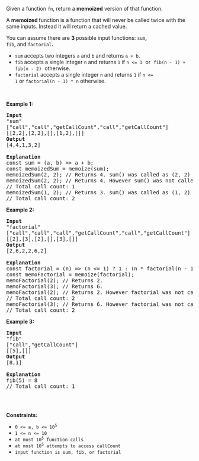 <p>Given a function <code>fn</code>, return a&nbsp;<strong>memoized</strong>&nbsp;version of that function.</p>

<p>A&nbsp;<strong>memoized&nbsp;</strong>function is a function that will never be called twice with&nbsp;the same inputs. Instead it will return&nbsp;a cached value.</p>

<p>You can assume there are&nbsp;<strong>3&nbsp;</strong>possible input functions:&nbsp;<code>sum</code><strong>, </strong><code>fib</code><strong>,&nbsp;</strong>and&nbsp;<code>factorial</code><strong>.</strong></p>

<ul>
	<li><code>sum</code><strong>&nbsp;</strong>accepts two integers&nbsp;<code>a</code> and <code>b</code> and returns <code>a + b</code>.</li>
	<li><code>fib</code><strong>&nbsp;</strong>accepts a&nbsp;single integer&nbsp;<code>n</code> and&nbsp;returns&nbsp;<code>1</code> if <font face="monospace"><code>n &lt;= 1</code> </font>or<font face="monospace">&nbsp;<code>fib(n - 1) + fib(n - 2)</code>&nbsp;</font>otherwise.</li>
	<li><code>factorial</code>&nbsp;accepts a single integer&nbsp;<code>n</code> and returns <code>1</code>&nbsp;if&nbsp;<code>n &lt;= 1</code>&nbsp;or&nbsp;<code>factorial(n - 1) * n</code>&nbsp;otherwise.</li>
</ul>

<p>&nbsp;</p>
<p><strong class="example">Example 1:</strong></p>

<pre>
<strong>Input</strong>
&quot;sum&quot;
[&quot;call&quot;,&quot;call&quot;,&quot;getCallCount&quot;,&quot;call&quot;,&quot;getCallCount&quot;]
[[2,2],[2,2],[],[1,2],[]]
<strong>Output</strong>
[4,4,1,3,2]

<strong>Explanation</strong>
const sum = (a, b) =&gt; a + b;
const memoizedSum = memoize(sum);
memoizedSum(2, 2); // Returns 4. sum() was called as (2, 2) was not seen before.
memoizedSum(2, 2); // Returns 4. However sum() was not called because the same inputs were seen before.
// Total call count: 1
memoizedSum(1, 2); // Returns 3. sum() was called as (1, 2) was not seen before.
// Total call count: 2
</pre>

<p><strong class="example">Example 2:</strong></p>

<pre>
<strong>Input
</strong>&quot;factorial&quot;
[&quot;call&quot;,&quot;call&quot;,&quot;call&quot;,&quot;getCallCount&quot;,&quot;call&quot;,&quot;getCallCount&quot;]
[[2],[3],[2],[],[3],[]]
<strong>Output</strong>
[2,6,2,2,6,2]

<strong>Explanation</strong>
const factorial = (n) =&gt; (n &lt;= 1) ? 1 : (n * factorial(n - 1));
const memoFactorial = memoize(factorial);
memoFactorial(2); // Returns 2.
memoFactorial(3); // Returns 6.
memoFactorial(2); // Returns 2. However factorial was not called because 2 was seen before.
// Total call count: 2
memoFactorial(3); // Returns 6. However factorial was not called because 3 was seen before.
// Total call count: 2
</pre>

<p><strong class="example">Example 3:</strong></p>

<pre>
<strong>Input
</strong>&quot;fib&quot;
[&quot;call&quot;,&quot;getCallCount&quot;]
[[5],[]]
<strong>Output</strong>
[8,1]

<strong>Explanation
</strong>fib(5) = 8
// Total call count: 1

</pre>

<p>&nbsp;</p>
<p><strong>Constraints:</strong></p>

<ul>
	<li><code>0 &lt;= a, b &lt;= 10<sup>5</sup></code></li>
	<li><code>1 &lt;= n &lt;= 10</code></li>
	<li><code>at most 10<sup>5</sup>&nbsp;function calls</code></li>
	<li><code>at most 10<sup>5</sup>&nbsp;attempts to access callCount</code></li>
	<li><code>input function is sum, fib, or factorial</code></li>
</ul>

